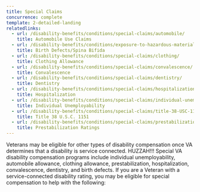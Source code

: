 ```yaml
---
title: Special Claims
concurrence: complete
template: 2-detailed-landing
relatedlinks:
  - url: /disability-benefits/conditions/special-claims/automobile/
    title: Automobile Use Claims
  - url: /disability-benefits/conditions/exposure-to-hazardous-materials/birth-defects/index.html
    title: Birth Defects/Spina Bifida
  - url: /disability-benefits/conditions/special-claims/clothing/
    title: Clothing Allowance
  - url: /disability-benefits/conditions/special-claims/convalescence/
    title: Convalescence
  - url: /disability-benefits/conditions/special-claims/dentistry/
    title: Dentistry
  - url: /disability-benefits/conditions/special-claims/hospitalization/
    title: Hospitalization
  - url: /disability-benefits/conditions/special-claims/individual-unemployability
    title: Individual Unemployability
  - url: /disability-benefits/conditions/special-claims/title-38-USC-1151/
    title: Title 38 U.S.C. 1151
  - url: /disability-benefits/conditions/special-claims/prestabilization/
    title: Prestabilization Ratings
---
```



Veterans may be eligible for other types of disability compensation once VA determines that a disability is service connected. HUZZAH!!! Special VA disability compensation programs include individual unemployability, automobile allowance, clothing allowance, prestabilization, hospitalization, convalescence, dentistry, and birth defects. If you are a Veteran with a service-connected disability rating, you may be eligible for special compensation to help with the following:
